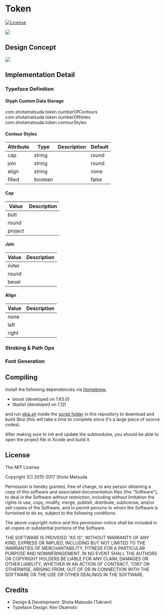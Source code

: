 Token
=====

[![License](http://img.shields.io/badge/license-MIT-lightgrey.svg?style=flat
)](http://mit-license.org)

![](https://cloud.githubusercontent.com/assets/8651513/23328503/c8e1efd0-fb65-11e6-9ba7-91f5aa58d491.jpg)

## Design Concept

![](https://cloud.githubusercontent.com/assets/8651513/23328504/c9e5c44c-fb65-11e6-9604-ec3e7adb79fe.png)

## Implementation Detail

### Typeface Definition

#### Glyph Custom Data Storage

<dl>
<dt>com.shotamatsuda.token.numberOfContours</dt>
<dd></dd>
<dt>com.shotamatsuda.token.numberOfHoles</dt>
<dd></dd>
<dt>com.shotamatsuda.token.contourStyles</dt>
<dd></dd>
</dl>

#### Contour Styles

Attribute|Type|Description|Default
---|---|---|---
cap|string||round
join|string||round
align|string||none
filled|boolean||false

#### Cap

Value|Description
---|---
butt|
round|
project|

#### Join

Value|Description
---|---
miter|
round|
bevel|

#### Align

Value|Description
---|---
none|
left|
right|

### Stroking & Path Ops

### Font Generation

## Compiling

Install the following dependencies via [Homebrew](https://brew.sh),

- boost (developed on 1.63.0)
- libplist (developed on 1.12)

and run [skia.sh](script/skia.sh) inside the [script folder](script) in this repository to download and build Skia (this will take a time to complete since it's a large piece of source codes).

After making sure to init and update the submodules, you should be able to open the project file in Xcode and build it.

## License

The MIT License

Copyright (C) 2015-2017 Shota Matsuda

Permission is hereby granted, free of charge, to any person obtaining a copy
of this software and associated documentation files (the "Software"), to deal
in the Software without restriction, including without limitation the rights
to use, copy, modify, merge, publish, distribute, sublicense, and/or sell
copies of the Software, and to permit persons to whom the Software is
furnished to do so, subject to the following conditions:

The above copyright notice and this permission notice shall be included in
all copies or substantial portions of the Software.

THE SOFTWARE IS PROVIDED "AS IS", WITHOUT WARRANTY OF ANY KIND, EXPRESS OR
IMPLIED, INCLUDING BUT NOT LIMITED TO THE WARRANTIES OF MERCHANTABILITY,
FITNESS FOR A PARTICULAR PURPOSE AND NONINFRINGEMENT. IN NO EVENT SHALL THE
AUTHORS OR COPYRIGHT HOLDERS BE LIABLE FOR ANY CLAIM, DAMAGES OR OTHER
LIABILITY, WHETHER IN AN ACTION OF CONTRACT, TORT OR OTHERWISE, ARISING FROM,
OUT OF OR IN CONNECTION WITH THE SOFTWARE OR THE USE OR OTHER DEALINGS IN
THE SOFTWARE.

## Credits

- Design & Development: Shota Matsuda (Takram)
- Typeface Design: Ken Okamoto
